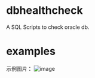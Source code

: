 # dbhealthcheck
  A SQL Scripts to check oracle db.
  
# examples


示例图片：
![image](https://github.com/DragonWujj/dbhealthcheck/blob/master/examples.png)


